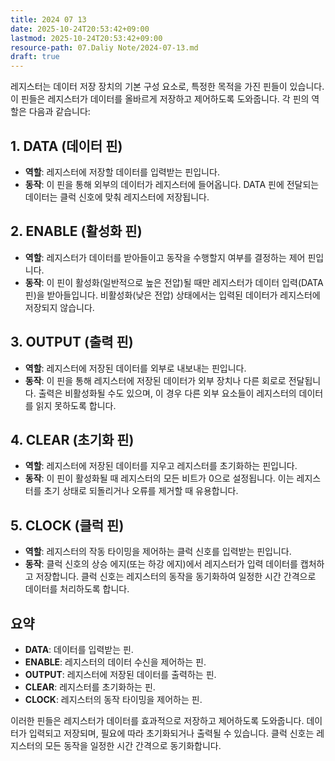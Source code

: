 ```yaml
---
title: 2024 07 13
date: 2025-10-24T20:53:42+09:00
lastmod: 2025-10-24T20:53:42+09:00
resource-path: 07.Daliy Note/2024-07-13.md
draft: true
---
```

레지스터는 데이터 저장 장치의 기본 구성 요소로, 특정한 목적을 가진 핀들이 있습니다. 이 핀들은 레지스터가 데이터를 올바르게 저장하고 제어하도록 도와줍니다. 각 핀의 역할은 다음과 같습니다:

## 1. DATA (데이터 핀)

- **역할**: 레지스터에 저장할 데이터를 입력받는 핀입니다.
- **동작**: 이 핀을 통해 외부의 데이터가 레지스터에 들어옵니다. DATA 핀에 전달되는 데이터는 클럭 신호에 맞춰 레지스터에 저장됩니다.

## 2. ENABLE (활성화 핀)

- **역할**: 레지스터가 데이터를 받아들이고 동작을 수행할지 여부를 결정하는 제어 핀입니다.
- **동작**: 이 핀이 활성화(일반적으로 높은 전압)될 때만 레지스터가 데이터 입력(DATA 핀)을 받아들입니다. 비활성화(낮은 전압) 상태에서는 입력된 데이터가 레지스터에 저장되지 않습니다.

## 3. OUTPUT (출력 핀)

- **역할**: 레지스터에 저장된 데이터를 외부로 내보내는 핀입니다.
- **동작**: 이 핀을 통해 레지스터에 저장된 데이터가 외부 장치나 다른 회로로 전달됩니다. 출력은 비활성화될 수도 있으며, 이 경우 다른 외부 요소들이 레지스터의 데이터를 읽지 못하도록 합니다.

## 4. CLEAR (초기화 핀)

- **역할**: 레지스터에 저장된 데이터를 지우고 레지스터를 초기화하는 핀입니다.
- **동작**: 이 핀이 활성화될 때 레지스터의 모든 비트가 0으로 설정됩니다. 이는 레지스터를 초기 상태로 되돌리거나 오류를 제거할 때 유용합니다.

## 5. CLOCK (클럭 핀)

- **역할**: 레지스터의 작동 타이밍을 제어하는 클럭 신호를 입력받는 핀입니다.
- **동작**: 클럭 신호의 상승 에지(또는 하강 에지)에서 레지스터가 입력 데이터를 캡처하고 저장합니다. 클럭 신호는 레지스터의 동작을 동기화하여 일정한 시간 간격으로 데이터를 처리하도록 합니다.

## 요약

- **DATA**: 데이터를 입력받는 핀.
- **ENABLE**: 레지스터의 데이터 수신을 제어하는 핀.
- **OUTPUT**: 레지스터에 저장된 데이터를 출력하는 핀.
- **CLEAR**: 레지스터를 초기화하는 핀.
- **CLOCK**: 레지스터의 동작 타이밍을 제어하는 핀.

이러한 핀들은 레지스터가 데이터를 효과적으로 저장하고 제어하도록 도와줍니다. 데이터가 입력되고 저장되며, 필요에 따라 초기화되거나 출력될 수 있습니다. 클럭 신호는 레지스터의 모든 동작을 일정한 시간 간격으로 동기화합니다.